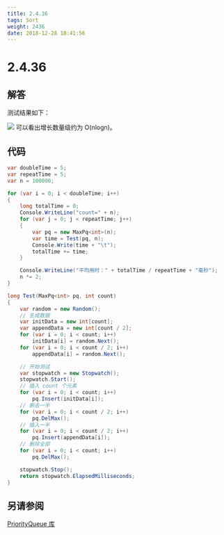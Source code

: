 ```yaml
---
title: 2.4.36
tags: Sort
weight: 2436
date: 2018-12-28 18:41:56
---
```


# 2.4.36


## 解答

测试结果如下：

![](/resources/2-4-36/1.png)
可以看出增长数量级约为 O(nlogn)。

## 代码

```csharp
var doubleTime = 5;
var repeatTime = 5;
var n = 100000;

for (var i = 0; i < doubleTime; i++)
{
    long totalTime = 0;
    Console.WriteLine("count=" + n);
    for (var j = 0; j < repeatTime; j++)
    {
        var pq = new MaxPq<int>(n);
        var time = Test(pq, n);
        Console.Write(time + "\t");
        totalTime += time;
    }

    Console.WriteLine("平均用时：" + totalTime / repeatTime + "毫秒");
    n *= 2;
}

long Test(MaxPq<int> pq, int count)
{
    var random = new Random();
    // 生成数据
    var initData = new int[count];
    var appendData = new int[count / 2];
    for (var i = 0; i < count; i++)
        initData[i] = random.Next();
    for (var i = 0; i < count / 2; i++)
        appendData[i] = random.Next();

    // 开始测试
    var stopwatch = new Stopwatch();
    stopwatch.Start();
    // 插入 count 个元素
    for (var i = 0; i < count; i++)
        pq.Insert(initData[i]);
    // 删去一半
    for (var i = 0; i < count / 2; i++)
        pq.DelMax();
    // 插入一半
    for (var i = 0; i < count / 2; i++)
        pq.Insert(appendData[i]);
    // 删除全部
    for (var i = 0; i < count; i++)
        pq.DelMax();

    stopwatch.Stop();
    return stopwatch.ElapsedMilliseconds;
}
```

## 另请参阅

[PriorityQueue 库](https://github.com/ikesnowy/Algorithms-4th-Edition-in-Csharp/tree/master/2%20Sorting/2.4/PriorityQueue)
